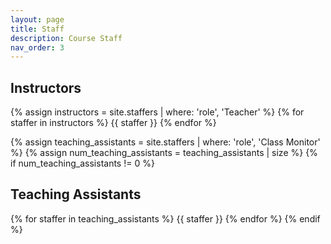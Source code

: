```yaml
---
layout: page
title: Staff
description: Course Staff
nav_order: 3
---
```


## Instructors

{% assign instructors = site.staffers | where: 'role', 'Teacher' %}
{% for staffer in instructors %}
{{ staffer }}
{% endfor %}

{% assign teaching_assistants = site.staffers | where: 'role', 'Class Monitor' %}
{% assign num_teaching_assistants = teaching_assistants | size %}
{% if num_teaching_assistants != 0 %}

## Teaching Assistants

{% for staffer in teaching_assistants %}
{{ staffer }}
{% endfor %}
{% endif %}
